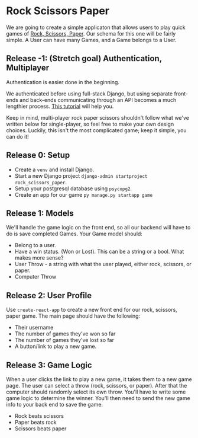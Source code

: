 # Rock Scissors Paper

We are going to create a simple applicaton that allows users to play quick games of [Rock, Scissors, Paper](https://en.wikipedia.org/wiki/Rock%E2%80%93paper%E2%80%93scissors). Our schema for this one will be fairly simple. A User can have many Games, and a Game belongs to a User. 

## Release -1: (Stretch goal) Authentication, Multiplayer

Authentication is easier done in the beginning.

We authenticated before using full-stack Django, but using separate front-ends and back-ends communicating through an API becomes a much lengthier process. [This tutorial](https://medium.com/@dakota.lillie/django-react-jwt-authentication-5015ee00ef9a) will help you.

Keep in mind, multi-player rock paper scissors shouldn't follow what we've written below for single-player, so feel free to make your own design choices. Luckily, this isn't the most complicated game; keep it simple, you can do it!

## Release 0: Setup 
- Create a `venv` and install Django. 
- Start a new Django project `django-admin startproject rock_scissors_paper`. 
- Setup your postgresql database using `psycopg2`. 
- Create an app for our game `py manage.py startapp game`

## Release 1: Models
We'll handle the game logic on the front end, so all our backend will have to do is save completed Games. Your Game model should: 
- Belong to a user. 
- Have a win status. (Won or Lost). This can be a string or a bool. What makes more sense? 
- User Throw - a string with what the user played, either rock, scissors, or paper. 
- Computer Throw 

## Release 2: User Profile
Use `create-react-app` to create a new front end for our rock, scissors, paper game. The main page should have the following: 
- Their username 
- The number of games they've won so far
- The number of games they've lost so far 
- A button/link to play a new game. 

## Release 3: Game Logic 
When a user clicks the link to play a new game, it takes them to a new game page. The user can select a throw (rock, scissors, or paper). After that the computer should randomly select its own throw. You'll have to write some game logic to determine the winner. You'll then need to send the new game info to your back end to save the game. 
- Rock beats scissors
- Paper beats rock
- Scissors beats paper
